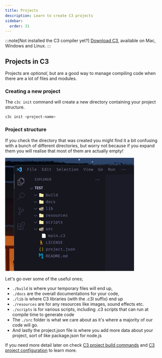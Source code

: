 ```yaml
---
title: Projects
description: Learn to create C3 projects
sidebar:
  order: 31
---
```


:::note[Not installed the C3 compiler yet?]
[Download C3](/install-c3/prebuilt-binaries/), available on Mac, Windows and Linux.
:::

## Projects in C3
Projects are *optional*, but are a good way to manage compiling code when there
 are a lot of files and modules.

### Creating a new project

The `c3c init` command will create a new directory containing your project structure.

```bash
c3c init <project-name>
```

### Project structure

If you check the directory that was created you might find it a bit confusing with a bunch of different directories, but worry not because if you expand them you will realise that most of them are actually empty!

![project](./project-structure.png)

Let's go over some of the useful ones;
- `./build` is where your temporary files will end up,
- `./docs` are the overall documentations for your code,
- `./lib` is where C3 libraries (with the .c3l suffix) end up
- `./resources` are for any resources like images, sound effects etc.
- `./scripts` is for various scripts, including .c3 scripts that can run at compile time to generate code
- The `./src` folder is what we care about as it's where a majority of our code will go.
- And lastly the project.json file is where you add more data about your project, sort of like package.json for node.js

If you need more detail later on check [C3 project build commands](/build-your-project/build-commands/) and [C3 project configuration](/build-your-project/project-config/) to learn more.




